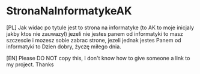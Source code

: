 # StronaNaInformatykeAK

[PL] Jak widac po tytule jest to strona na informatyke (to AK to moje inicjaly jakby ktos nie zauwazyl) jezeli nie jestes panem od informatyki
to masz szczescie i mozesz sobie zabrac strone, jezeli jednak jestes Panem od informatyki to Dzien dobry, życzę miłego dnia.

[EN] Please DO NOT copy this, I don't know how to give someone a link to my project. 
Thanks
